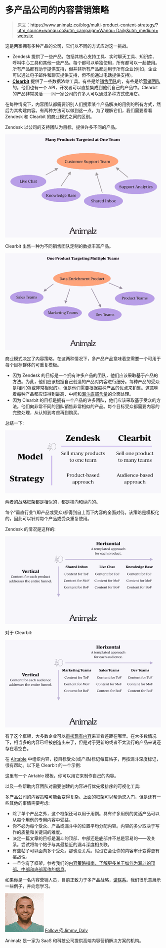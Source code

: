 # 多产品公司的内容营销策略

> 原文：<https://www.animalz.co/blog/multi-product-content-strategy/?utm_source=wanqu.co&utm_campaign=Wanqu+Daily&utm_medium=website>



这是两家拥有多种产品的公司，它们以不同的方式应对这一挑战。

*   Zendesk 提供了一些产品，包括其核心支持工具、实时聊天工具、知识库、呼叫中心工具和其他一些产品。每个都可以单独使用，所有都可以一起使用。所有产品都有助于提供支持，但并非所有产品都适用于所有企业(例如，企业可以通过电子邮件和聊天提供支持，但不能通过电话提供支持)。
*   **[Clearbit](https://clearbit.com/)** 提供了一些数据浓缩工具。有些是给[销售团队](https://clearbit.com/sales)的，有些是给[营销团队](https://clearbit.com/marketing)的。他们也有一个 API，开发者可以直接集成到他们自己的产品中。Clearbit 的产品非常灵活——同一家公司的许多人可以通过多种方式使用它。

在每种情况下，内容团队都需要识别人们搜索某个产品解决的用例的所有方式，然后为其构建内容。有两种方法可以做到这一点，为了理解它们，我们需要看看 Zendesk 和 Clearbit 的商业模式之间的区别。

Zendesk 以公司的支持团队为目标，提供许多不同的产品。

![](img/9788d29cd61f50ca6d9d09361bfac69d.png)

Clearbit 出售一种为不同销售团队定制的数据丰富产品。

![](img/2ba9767ad3a9adb998be7dd179d4409b.png)

商业模式决定了内容策略。在这两种情况下，多产品产品意味着您需要一个可用于每个目标群体的可重复模板。

*   因为 Zendesk 的目标是一个拥有许多产品的团队，他们应该采取基于产品的方法。为此，他们应该根据自己创造的产品对内容进行细分。每种产品的受众是相同的(或非常相似的)，但是他们需要根据每种产品的优点来销售。这意味着每种产品都应该得到最高、中间和[漏斗底部含量](https://www.animalz.co/blog/bottom-of-the-funnel-content/)的全面处理。
*   因为 Clearbit 的目标是拥有一个产品的许多团队，他们应该采取基于受众的方法。他们向非常不同的团队销售非常相似的产品。每个目标受众都需要内容的完整处理，从认知到考虑再到购买。

总结一下:

![](img/8c2dc6769f659e189f2a54d4c7f02179.png)

两者的战略框架都是相似的，都是横向和纵向的。

每个“垂直行业”(即产品或受众)都得到自上而下内容的全面对待。该策略是模板化的，因此可以针对每个产品或受众重复使用。

Zendesk 的情况是这样的:

![](img/8035f666468fb266586ee14489d819cf.png)

对于 Clearbit:

![](img/d2a79145f0c931671c54416c865d6bfb.png)

有了这个框架，大多数企业可以[审核现有内容](https://www.animalz.co/blog/content-audit/)来查看差距在哪里。在大多数情况下，相当多的内容已经被创造出来了，但是对于更新的或者不太流行的产品来说还存在着空白。

在 [Airtable](https://airtable.com/) 中组织内容，按目标受众(或产品)标记每篇帖子，再按漏斗深度标记，很有帮助。以下是 Clearbit 的一个示例:

这里有一个 Airtable 模板，你可以用它来制作自己的内容。



以及一些帮助内容团队对需要创建的内容进行优先级排序的可视化工具:

多产品公司的内容策略可能会变得复杂。上面的框架可以帮助您入门，但是还有一些其他的事情需要考虑:

*   除了单个产品之外，这个框架还可以用于用例。具有许多用例的灵活产品可以从每个用例的专用内容中受益。
*   你不必为每个受众、产品或漏斗中的位置平均分配内容。内容的多少取决于写作的质量和关键词的难度。
*   决定一篇文章的目标是漏斗的顶部、中部还是底部并不总是容易的——没关系。尝试将每个帖子与其最接近的漏斗深度相关联。
*   有些帖子可以面向多个受众。那也没关系。假设它会让你的内容审计变得更有挑战性。
*   一旦你有了框架，参考我们的[内容策略指南，了解更多关于如何为漏斗的顶部、中部和底部写作的信息](https://www.animalz.co/blog/content-marketing-strategy/)。

如果你是一名内容营销人员，目前正致力于多产品战略，[请联系](mailto:jimmy@animalz.co)。我们很乐意展示一些例子，并向您学习。

![Jimmy Daly](img/395fea419fe36c6838749d983196b8a9.png) [Follow @Jimmy_Daly](https://twitter.com/jimmy_daly) 

Animalz 是一家为 SaaS 和科技公司提供高端内容营销解决方案的机构。




